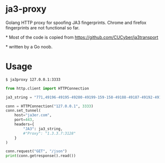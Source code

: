 # ja3-proxy
 
Golang HTTP proxy for spoofing JA3 fingerprints. Chrome and firefox fingerprints are not functional so far.

\* Most of the code is copied from https://github.com/CUCyber/ja3transport

\* written by a Go noob.

# Usage
```bash
$ ja3proxy 127.0.0.1:3333
```

```python
from http.client import HTTPConnection

ja3_string = "771,49196-49195-49200-49199-159-158-49188-49187-49192-49191-49162-49161-49172-49171-157-156-61-60-53-47-10,0-10-11-13-35-23-65281,29-23-24,0"

conn = HTTPConnection("127.0.0.1", 3333)
conn.set_tunnel(
    host="ja3er.com",
    port=443,
    headers={
        "JA3": ja3_string,
        #"Proxy": "1.3.3.7:3128"
    }
)

conn.request("GET", "/json")
print(conn.getresponse().read())
```
